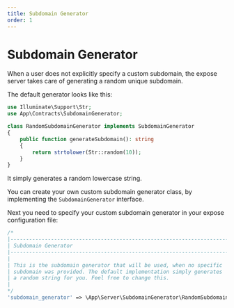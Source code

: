 ```yaml
---
title: Subdomain Generator
order: 1
---
```


# Subdomain Generator

When a user does not explicitly specify a custom subdomain, the expose server takes care of generating a random unique subdomain.

The default generator looks like this:

```php
use Illuminate\Support\Str;
use App\Contracts\SubdomainGenerator;

class RandomSubdomainGenerator implements SubdomainGenerator
{
    public function generateSubdomain(): string
    {
        return strtolower(Str::random(10));
    }
}
```

It simply generates a random lowercase string.

You can create your own custom subdomain generator class, by implementing the `SubdomainGenerator` interface.

Next you need to specify your custom subdomain generator in your expose configuration file:

```php
/*
|--------------------------------------------------------------------------
| Subdomain Generator
|--------------------------------------------------------------------------
|
| This is the subdomain generator that will be used, when no specific
| subdomain was provided. The default implementation simply generates
| a random string for you. Feel free to change this.
|
*/
'subdomain_generator' => \App\Server\SubdomainGenerator\RandomSubdomainGenerator::class,
```
